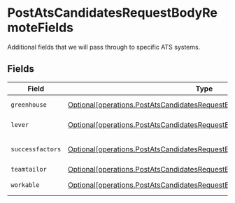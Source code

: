 # PostAtsCandidatesRequestBodyRemoteFields

Additional fields that we will pass through to specific ATS systems.


## Fields

| Field                                                                                                                                                                | Type                                                                                                                                                                 | Required                                                                                                                                                             | Description                                                                                                                                                          |
| -------------------------------------------------------------------------------------------------------------------------------------------------------------------- | -------------------------------------------------------------------------------------------------------------------------------------------------------------------- | -------------------------------------------------------------------------------------------------------------------------------------------------------------------- | -------------------------------------------------------------------------------------------------------------------------------------------------------------------- |
| `greenhouse`                                                                                                                                                         | [Optional[operations.PostAtsCandidatesRequestBodyRemoteFieldsGreenhouse]](undefined/models/operations/postatscandidatesrequestbodyremotefieldsgreenhouse.md)         | :heavy_minus_sign:                                                                                                                                                   | Fields specific to Greenhouse.                                                                                                                                       |
| `lever`                                                                                                                                                              | [Optional[operations.PostAtsCandidatesRequestBodyRemoteFieldsLever]](undefined/models/operations/postatscandidatesrequestbodyremotefieldslever.md)                   | :heavy_minus_sign:                                                                                                                                                   | Fields specific to Lever.                                                                                                                                            |
| `successfactors`                                                                                                                                                     | [Optional[operations.PostAtsCandidatesRequestBodyRemoteFieldsSuccessfactors]](undefined/models/operations/postatscandidatesrequestbodyremotefieldssuccessfactors.md) | :heavy_minus_sign:                                                                                                                                                   | Fields specific to SAP SuccessFactors.                                                                                                                               |
| `teamtailor`                                                                                                                                                         | [Optional[operations.PostAtsCandidatesRequestBodyRemoteFieldsTeamtailor]](undefined/models/operations/postatscandidatesrequestbodyremotefieldsteamtailor.md)         | :heavy_minus_sign:                                                                                                                                                   | N/A                                                                                                                                                                  |
| `workable`                                                                                                                                                           | [Optional[operations.PostAtsCandidatesRequestBodyRemoteFieldsWorkable]](undefined/models/operations/postatscandidatesrequestbodyremotefieldsworkable.md)             | :heavy_minus_sign:                                                                                                                                                   | Fields specific to Workable.                                                                                                                                         |